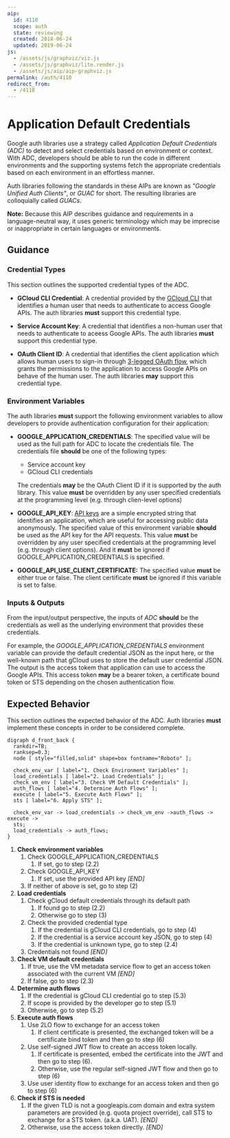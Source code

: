 ```yaml
---
aip:
  id: 4110
  scope: auth
  state: reviewing
  created: 2018-06-24
  updated: 2019-06-24
js:
  - /assets/js/graphviz/viz.js
  - /assets/js/graphviz/lite.render.js
  - /assets/js/aip/aip-graphviz.js
permalink: /auth/4110
redirect_from:
  - /4110
---
```


# Application Default Credentials

Google auth libraries use a strategy called _Application Default Credentials
(ADC)_ to detect and select credentials based on environment or context. With 
ADC, developers should be able to run the code in different environments and the
supporting systems fetch the appropriate credentials based on each environment
in an effortless manner.

Auth libraries following the standards in these AIPs are known as _"Google
Unified Auth Clients"_, or _GUAC_ for short. The resulting libraries are
colloquially called _GUACs_.

**Note:** Because this AIP describes guidance and requirements in a
language-neutral way, it uses generic terminology which may be imprecise or
inappropriate in certain languages or environments.

## Guidance

### Credential Types

This section outlines the supported credential types of the ADC.

- **GCloud CLI Credential**: A credential provided by the [GCloud CLI][0] that
identifies a human user that needs to authenticate to access Google APIs. The
auth libraries **must** support this credential type.

- **Service Account Key**: A credential that identifies a non-human user that
needs to authenticate to aceess Google APIs. The auth libraries **must** support
this credential type.

- **OAuth Client ID**: A credential that identifies the client application which
allows human users to sign-in through [3-legged OAuth flow][1], which grants the
permissions to the application to access Google APIs on behave of the human
user. The auth libraries **may** support this credential type.

### Environment Variables

The auth libraries **must** support the following environment variables to allow
developers to provide authentication configuration for their application:

- **GOOGLE_APPLICATION_CREDENTIALS**: The specified value will be used as the
full path for ADC to locate the credentials file. The credentials file
**should** be one of the following types:

    - Service account key
    - GCloud CLI credentials

    The credentials **may** be the OAuth Client ID if it is supported by the
    auth library. This value __must__ be overridden by any user specified
    credentials at the programming level (e.g. through clien-level options)

- **GOOGLE_API_KEY**: [API keys][2] are a simple encrypted string that
identifies an application, which are useful for accessing public data
anonymously. The specified value of this environment variable **should** be used
as the API key for the API requests. This value **must** be overridden by any
user specified credentials at the programming level (e.g. through client
options). And it **must** be ignored if GOOGLE_APPLICATION_CREDENTIALS is
specified.

- **GOOGLE_API_USE_CLIENT_CERTIFICATE:** The specified value **must** be
either true or false. The client certificate **must** be ignored if this
variable is set to false.

### Inputs & Outputs

From the input/output perspective, the inputs of _ADC_ __should__ be the
credentials as well as the underlying environment that provides these
credentials. 

For example, the _GOOGLE_APPLICATION_CREDENTIALS_ environment variable can provide
the default credential JSON as the input here, or the well-known path that
gCloud uses to store the default user credential JSON. The output is the access
tokem that application can use to access the Google APIs. This access token
__may__ be a bearer token, a certificate bound token or STS depending on the
chosen authentication flow.

## Expected Behavior

This section outlines the expected behavior of the ADC. Auth libraries **must**
implement these concepts in order to be considered complete.

```graphviz
digraph d_front_back {
  rankdir=TB;
  ranksep=0.3;
  node [ style="filled,solid" shape=box fontname="Roboto" ];

  check_env_var [ label="1. Check Environment Variables" ];
  load_credentials [ label="2. Load Credentials" ];
  check_vm_env [ label="3. Check VM Default Credentials" ];
  auth_flows [ label="4. Determine Auth Flows" ];
  execute [ label="5. Execute Auth Flows" ];
  sts [ label="6. Apply STS" ];

  check_env_var -> load_credentials -> check_vm_env ->auth_flows -> execute ->
  sts;
  load_credentials -> auth_flows;
}
```

1. **Check environment variables**
    1. Check GOOGLE_APPLICATION_CREDENTIALS
        1. If set, go to step (2.2)
    2. Check GOOGLE_API_KEY
        1. If set, use the provided API key _[END]_
    3. If neither of above is set, go to step (2)
2. **Load credentials**
    1. Check gCloud default credentials through its default path
        1. If found go to step (2.2)
        2. Otherwise go to step (3)
    2. Check the provided credential type
        1. If the credential is gCloud CLI credentials, go to step (4)
        2. If the credential is a service account key JSON, go to step (4)
        3. If the credential is unknown type, go to step (2.4)
    3. Credentials not found _[END]_
3. **Check VM default credentials**
    1. If true, use the VM metadata service flow to get an access token
    associated with the current VM _[END]_
    2. If false, go to step (2.3)
4. **Determine auth flows**
    1. If the credential is gCloud CLI credential go to step (5.3)
    2. If scope is provided by the developer go to step (5.1)
    3. Otherwise, go to step (5.2)
5. **Execute auth flows**
    1. Use 2LO flow to exchange for an access token
        1. If client certificate is presented, the exchanged token will be a
        certificate bind token and then go to step (6)
    2. Use self-signed JWT flow to create an access token locally.
        1. If certificate is presented, embed the certificate into the JWT and
        then go to step (6). 
        2. Otherwise, use the regular self-signed JWT flow and then go to step
        (6)
    3. Use user identity flow to exchange for an access token and then go to
    step (6)
6. **Check if STS is needed**
    1. If the given TLD is not a googleapis.com domain and extra system
    parameters are provided (e.g. quota project override), call STS to exchange
    for a STS token. (a.k.a. UAT). _[END]_
    2. Otherwise, use the access token directly. _[END]_

<!-- prettier-ignore-start -->
[0]: https://cloud.google.com/sdk/gcloud/reference/auth/application-default/login
[1]: https://developers.google.com/identity/protocols/oauth2/native-app
[2]: https://cloud.google.com/docs/authentication/api-keys
<!-- prettier-ignore-end -->
